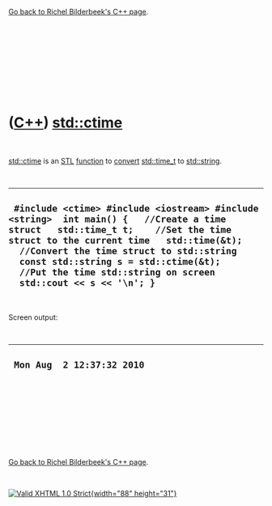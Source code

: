 

[Go back to Richel Bilderbeek's C++ page](Cpp.htm).

 

 

 

 

 

([C++](Cpp.htm)) [std::ctime](CppStdCtime.htm)
==============================================

 

[std::ctime](CppStdCtime.htm) is an [STL](CppStl.htm)
[function](CppFunction.htm) to [convert](CppConvert.htm)
[std::time\_t](CppTime_t.htm) to [std::string](CppString.htm).

 

  -----------------------------------------------------------------------------------------------------------------------------------------------------------------------------------------------------------------------------------------------------------------------------------------------------------------------------------------
  ` #include <ctime> #include <iostream> #include <string>  int main() {   //Create a time struct   std::time_t t;    //Set the time struct to the current time   std::time(&t);    //Convert the time struct to std::string   const std::string s = std::ctime(&t);    //Put the time std::string on screen   std::cout << s << '\n'; }`
  -----------------------------------------------------------------------------------------------------------------------------------------------------------------------------------------------------------------------------------------------------------------------------------------------------------------------------------------

 

Screen output:

 

  -----------------------------
  ` Mon Aug  2 12:37:32 2010`
  -----------------------------

 

 

 

 

 

[Go back to Richel Bilderbeek's C++ page](Cpp.htm).



 

[![Valid XHTML 1.0 Strict](valid-xhtml10.png){width="88"
height="31"}](http://validator.w3.org/check?uri=referer)
